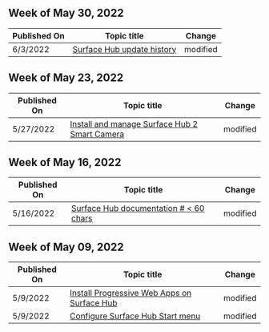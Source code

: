 <!-- This file is generated automatically each week. Changes made to this file will be overwritten.-->



## Week of May 30, 2022


| Published On |Topic title | Change |
|------|------------|--------|
| 6/3/2022 | [Surface Hub update history](/surface-hub/surface-hub-update-history) | modified |


## Week of May 23, 2022


| Published On |Topic title | Change |
|------|------------|--------|
| 5/27/2022 | [Install and manage Surface Hub 2 Smart Camera](/surface-hub/surface-hub-2-smart-camera) | modified |


## Week of May 16, 2022


| Published On |Topic title | Change |
|------|------------|--------|
| 5/16/2022 | [Surface Hub documentation # < 60 chars](/surface-hub/index) | modified |


## Week of May 09, 2022


| Published On |Topic title | Change |
|------|------------|--------|
| 5/9/2022 | [Install Progressive Web Apps on Surface Hub](/surface-hub/install-pwa-surface-hub) | modified |
| 5/9/2022 | [Configure Surface Hub Start menu](/surface-hub/surface-hub-start-menu) | modified |
